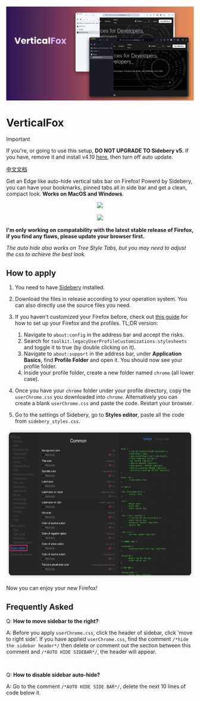 ![](./assets/header.png)

# VerticalFox
> [!IMPORTANT]
> If you're, or going to use this setup, **DO NOT UPGRADE TO Sidebery v5.** If you have, remove it and install v4.10 [here](https://addons.mozilla.org/en-US/firefox/addon/sidebery/versions/), then turn off auto update.

[中文文档](readme_ch.md)

Get an Edge like auto-hide vertical tabs bar on Firefox! Powerd by Sidebery, you can have your bookmarks, pinned tabs all in side bar and get a clean, compact look. **Works on MacOS and Windows**.

<p align='center'>
   <img src='./assets/dark_mode.gif' style='height:500px;'/>
</p>
<p align='center'>
   <img src='./assets/light_mode.gif' style='height:500px;'/>
</p>

**I'm only working on compatability with the latest stable release of Firefox, if you find any flaws, please update your browser first.**


*The auto hide also works on Tree Style Tabs, but you may need to adjust the css to achieve the best look.*

## How to apply

1. You need to have [Sidebery](https://addons.mozilla.org/en-US/firefox/addon/sidebery/) installed.
2. Download the files in release according to your operation system. You can also directly use the source files you need.
3. If you haven't customized your Firefox before, check out [this guide](https://www.reddit.com/r/firefox/wiki/userchrome/) for how to set up your Firefox and the profiles. TL;DR version:

   1. Navigate to `about:config` in the address bar and accept the risks.
   2. Search for `toolkit.legacyUserProfileCustomizations.stylesheets` and toggle it to true (by double clicking on it).
   3. Navigate to `about:support` in the address bar, under **Application Basics**, find **Profile Folder** and open it. You should now see your profile folder.
   4. Inside your profile folder, create a new folder named `chrome` (all lower case).
4. Once you have your `chrome` folder under your profile directory, copy the `userChrome.css` you downloaded into `chrome`. Alternatively you can create a blank `userChrome.css` and paste the code. Restart your browser.
5. Go to the settings of Sidebery, go to **Styles editor**, paste all the code from `sidebery_styles.css`. 

<p align='center'>
   <img src='./assets/img1.png' style='height:400px;'/>
</p>


Now you can enjoy your new Firefox!

## Frequently Asked
Q: **How to move sidebar to the right?**

A: Before you apply `userChrome.css`, click the header of sidebar, click 'move to right side'. If you have applied `userChrome.css`, find the comment `/*hide the sidebar header*/` then delete or comment out the section between this comment and `/*AUTO HIDE SIDEBAR*/`, the header will appear. 

<br/>

Q: **How to disable sidebar auto-hide?**

A: Go to the comment `/*AUTO HIDE SIDE BAR*/`, delete the next 10 lines of code below it.
